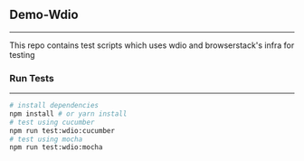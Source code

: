 ## Demo-Wdio

---

This repo contains test scripts which uses wdio and browserstack's infra for testing

### Run Tests

---

```sh
# install dependencies
npm install # or yarn install
# test using cucumber
npm run test:wdio:cucumber
# test using mocha
npm run test:wdio:mocha
```
